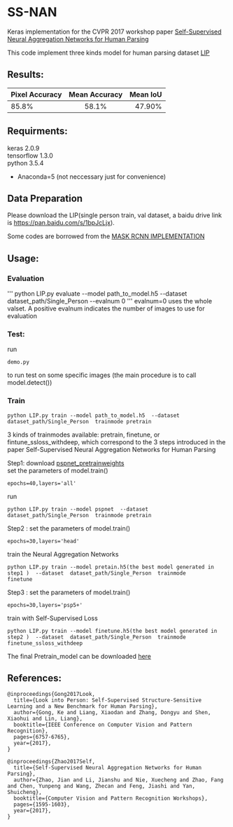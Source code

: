 # SS-NAN
Keras implementation for the CVPR 2017 workshop paper [Self-Supervised Neural Aggregation Networks for Human Parsing](http://openaccess.thecvf.com/content_cvpr_2017_workshops/w19/papers/Zhao_Self-Supervised_Neural_Aggregation_CVPR_2017_paper.pdf)

This code implement three kinds model for human parsing dataset [LIP](https://arxiv.org/abs/1703.05446)

## Results:

| Pixel Accuracy | Mean Accuracy | Mean IoU |
| -------------- |:-------------:| --------:|
| 85.8%          | 58.1%         | 47.90%   |

## Requirments:
keras 2.0.9  
tensorflow 1.3.0  
python 3.5.4  
* Anaconda=5 (not neccessary just for convenience)

## Data Preparation

Please download the LIP(single person train, val dataset, a baidu drive link is https://pan.baidu.com/s/1bpJcLjx).

Some codes are borrowed from the [MASK RCNN IMPLEMENTATION](https://github.com/matterport/Mask_RCNN)

## Usage:
### Evaluation
'''
python LIP.py evaluate --model path_to_model.h5  --dataset  dataset_path/Single_Person --evalnum 0
'''
evalnum=0 uses the whole valset. A positive evalnum indicates the number of images to use for evaluation
 
### Test:

run 
```
demo.py 
```
to run test on some specific images (the main procedure is to call model.detect()) 

### Train
```
python LIP.py train --model path_to_model.h5  --dataset  dataset_path/Single_Person  trainmode pretrain
```
3 kinds of trainmodes available: pretrain, finetune, or fintune_ssloss_withdeep, which correspond to the 3 steps introduced in the paper Self-Supervised Neural Aggregation Networks for Human Parsing

Step1:
download [pspnet_pretrainweights](https://pan.baidu.com/s/1sloikGH)  
set the parameters of model.train()  
```
epochs=40,layers='all'   
```
run
```
python LIP.py train --model pspnet  --dataset  dataset_path/Single_Person  trainmode pretrain
```

Step2 :
set the parameters of model.train()  
```
epochs=30,layers='head'  
```
train the Neural Aggregation Networks
```
python LIP.py train --model pretain.h5(the best model generated in step1 )  --dataset  dataset_path/Single_Person  trainmode 
finetune
```

Step3 :
set the parameters of model.train()  
```
epochs=30,layers='psp5+'
```

train with Self-Supervised Loss
```
python LIP.py train --model finetune.h5(the best model generated in step2 )  --dataset  dataset_path/Single_Person  trainmode finetune_ssloss_withdeep
```

The final Pretrain_model can be downloaded [here](https://pan.baidu.com/s/1nvMMl0P)


## References:
```
@inproceedings{Gong2017Look,
  title={Look into Person: Self-Supervised Structure-Sensitive Learning and a New Benchmark for Human Parsing},
  author={Gong, Ke and Liang, Xiaodan and Zhang, Dongyu and Shen, Xiaohui and Lin, Liang},
  booktitle={IEEE Conference on Computer Vision and Pattern Recognition},
  pages={6757-6765},
  year={2017},
}

@inproceedings{Zhao2017Self,
  title={Self-Supervised Neural Aggregation Networks for Human Parsing},
  author={Zhao, Jian and Li, Jianshu and Nie, Xuecheng and Zhao, Fang and Chen, Yunpeng and Wang, Zhecan and Feng, Jiashi and Yan, Shuicheng},
  booktitle={Computer Vision and Pattern Recognition Workshops},
  pages={1595-1603},
  year={2017},
}
```
